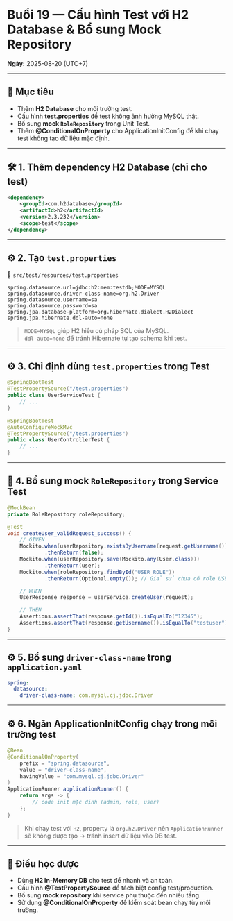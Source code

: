 # Buổi 19 — Cấu hình Test với H2 Database & Bổ sung Mock Repository

**Ngày:** 2025-08-20 (UTC+7)

---

## 🎯 Mục tiêu
- Thêm **H2 Database** cho môi trường test.  
- Cấu hình **test.properties** để test không ảnh hưởng MySQL thật.  
- Bổ sung **mock `RoleRepository`** trong Unit Test.  
- Thêm **@ConditionalOnProperty** cho ApplicationInitConfig để khi chạy test không tạo dữ liệu mặc định.

---

## 🛠️ 1. Thêm dependency H2 Database (chỉ cho test)
```xml
<dependency>
    <groupId>com.h2database</groupId>
    <artifactId>h2</artifactId>
    <version>2.3.232</version>
    <scope>test</scope>
</dependency>
```

---

## ⚙️ 2. Tạo `test.properties`
📂 `src/test/resources/test.properties`
```properties
spring.datasource.url=jdbc:h2:mem:testdb;MODE=MYSQL
spring.datasource.driver-class-name=org.h2.Driver
spring.datasource.username=sa
spring.datasource.password=sa
spring.jpa.database-platform=org.hibernate.dialect.H2Dialect
spring.jpa.hibernate.ddl-auto=none
```

> `MODE=MYSQL` giúp H2 hiểu cú pháp SQL của MySQL.  
> `ddl-auto=none` để tránh Hibernate tự tạo schema khi test.

---

## ⚙️ 3. Chỉ định dùng `test.properties` trong Test
```java
@SpringBootTest
@TestPropertySource("/test.properties")
public class UserServiceTest {
    // ...
}
```

```java
@SpringBootTest
@AutoConfigureMockMvc
@TestPropertySource("/test.properties")
public class UserControllerTest {
    // ...
}
```

---

## 🧪 4. Bổ sung mock `RoleRepository` trong Service Test
```java
@MockBean
private RoleRepository roleRepository;

@Test
void createUser_validRequest_success() {
    // GIVEN
    Mockito.when(userRepository.existsByUsername(request.getUsername()))
            .thenReturn(false);
    Mockito.when(userRepository.save(Mockito.any(User.class)))
            .thenReturn(user);
    Mockito.when(roleRepository.findById("USER_ROLE"))
            .thenReturn(Optional.empty()); // Giả sử chưa có role USER_ROLE trong test

    // WHEN
    UserResponse response = userService.createUser(request);

    // THEN
    Assertions.assertThat(response.getId()).isEqualTo("12345");
    Assertions.assertThat(response.getUsername()).isEqualTo("testuser");
}
```

---

## ⚙️ 5. Bổ sung `driver-class-name` trong `application.yaml`
```yaml
spring:
  datasource:
    driver-class-name: com.mysql.cj.jdbc.Driver
```

---

## ⚙️ 6. Ngăn ApplicationInitConfig chạy trong môi trường test
```java
@Bean
@ConditionalOnProperty(
    prefix = "spring.datasource",
    value = "driver-class-name",
    havingValue = "com.mysql.cj.jdbc.Driver"
)
ApplicationRunner applicationRunner() {
    return args -> {
        // code init mặc định (admin, role, user)
    };
}
```

> Khi chạy test với `H2`, property là `org.h2.Driver` nên `ApplicationRunner` sẽ không được tạo → tránh insert dữ liệu vào DB test.

---

## 📌 Điều học được
- Dùng **H2 In-Memory DB** cho test để nhanh và an toàn.  
- Cấu hình **@TestPropertySource** để tách biệt config test/production.  
- Bổ sung **mock repository** khi service phụ thuộc đến nhiều tầng.  
- Sử dụng **@ConditionalOnProperty** để kiểm soát bean chạy tùy môi trường.
